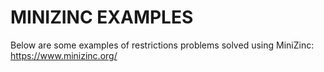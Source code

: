 # MINIZINC EXAMPLES

Below are some examples of restrictions problems solved using MiniZinc:
https://www.minizinc.org/
